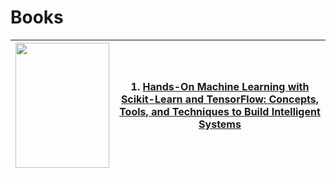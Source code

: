 # Books
| <a href="https://shorturl.at/apzD5"><img src="https://github.com/pranavbelhekar01/Machine-Learning-Resources/assets/85128700/ae6dd6bf-2331-482e-a4e6-439d658a52e0" width="150" height="200"></a> | 1. [Hands-On Machine Learning with Scikit-Learn and TensorFlow: Concepts, Tools, and Techniques to Build Intelligent Systems](https://shorturl.at/apzD5) |
| -- | -- |


